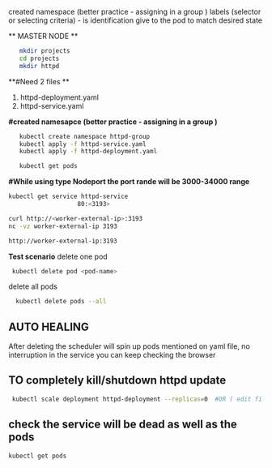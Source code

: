 created namespace (better practice - assigning in a group )
labels (selector or selecting criteria) - is identification give to the pod to match desired state

** MASTER NODE **
```bash
   mkdir projects
   cd projects
   mkdir httpd
```

**#Need 2 files **
 1) httpd-deployment.yaml
 2) httpd-service.yaml

**#created namesapce (better practice - assigning in a group )**
```bash
   kubectl create namespace httpd-group
   kubectl apply -f httpd-service.yaml 
   kubectl apply -f httpd-deployment.yaml

   kubectl get pods
```


**#While using type Nodeport  the port rande will be 3000-34000 range**
```bash
kubectl get service httpd-service
                   80:<3193>

curl http://<worker-external-ip>:3193
nc -vz worker-external-ip 3193

http://worker-external-ip:3193
```
**Test scenario**
 delete one pod
```bash
 kubectl delete pod <pod-name>
```
delete all pods
```bash
  kubectl delete pods --all 
```

## AUTO HEALING
After deleting the scheduler will spin up pods mentioned on yaml file, no interruption in the service you can keep checking the browser

## TO completely kill/shutdown httpd update 
```bash
 kubectl scale deployment httpd-deployment --replicas=0  #OR ( edit file yaml file and apply to replicas 0)
```

## check the service will be dead as well as the pods
```bash
kubectl get pods
```
